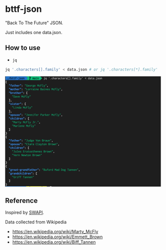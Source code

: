 # bttf-json

"Back To The Future" JSON.

Just includes one data.json.

## How to use

- `jq`

```sh
jq '.characters[].family' < data.json # or jq '.characters[*].family'
```

![](img/2021-03-03-22-47-17.png)

## Reference

Inspired by [SWAPI](https://swapi.dev/).

Data collected from Wikipedia 
- https://en.wikipedia.org/wiki/Marty_McFly
- https://en.wikipedia.org/wiki/Emmett_Brown
- https://en.wikipedia.org/wiki/Biff_Tannen